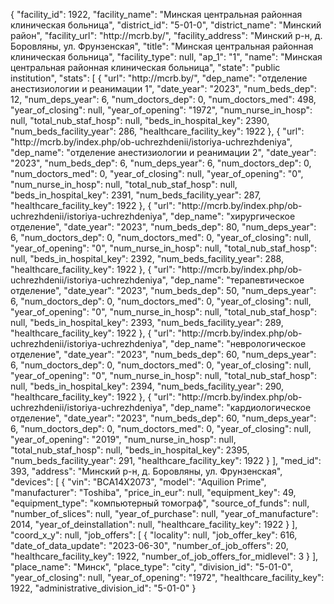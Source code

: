 {
    "facility_id": 1922,
    "facility_name": "Минская центральная районная клиническая больница",
    "district_id": "5-01-0",
    "district_name": "Минский район",
    "facility_url": "http:\/\/mcrb.by\/",
    "facility_address": "Минский р-н, д. Боровляны, ул. Фрунзенская",
    "title": "Минская центральная районная клиническая больница",
    "facility_type": null,
    "ap_1": "1",
    "name": "Минская центральная районная клиническая больница",
    "state": "public institution",
    "stats": [
        {
            "url": "http:\/\/mcrb.by\/",
            "dep_name": "отделение анестизиологии и реанимации 1",
            "date_year": "2023",
            "num_beds_dep": 12,
            "num_deps_year": 6,
            "num_doctors_dep": 0,
            "num_doctors_med": 498,
            "year_of_closing": null,
            "year_of_opening": "1972",
            "num_nurse_in_hosp": null,
            "total_nub_staf_hosp": null,
            "beds_in_hospital_key": 2390,
            "num_beds_facility_year": 286,
            "healthcare_facility_key": 1922
        },
        {
            "url": "http:\/\/mcrb.by\/index.php\/ob-uchrezhdenii\/istoriya-uchrezhdeniya",
            "dep_name": "отделение анестизиологии и реанимации 2",
            "date_year": "2023",
            "num_beds_dep": 6,
            "num_deps_year": 6,
            "num_doctors_dep": 0,
            "num_doctors_med": 0,
            "year_of_closing": null,
            "year_of_opening": "0",
            "num_nurse_in_hosp": null,
            "total_nub_staf_hosp": null,
            "beds_in_hospital_key": 2391,
            "num_beds_facility_year": 287,
            "healthcare_facility_key": 1922
        },
        {
            "url": "http:\/\/mcrb.by\/index.php\/ob-uchrezhdenii\/istoriya-uchrezhdeniya",
            "dep_name": "хирургическое отделение",
            "date_year": "2023",
            "num_beds_dep": 80,
            "num_deps_year": 6,
            "num_doctors_dep": 0,
            "num_doctors_med": 0,
            "year_of_closing": null,
            "year_of_opening": "0",
            "num_nurse_in_hosp": null,
            "total_nub_staf_hosp": null,
            "beds_in_hospital_key": 2392,
            "num_beds_facility_year": 288,
            "healthcare_facility_key": 1922
        },
        {
            "url": "http:\/\/mcrb.by\/index.php\/ob-uchrezhdenii\/istoriya-uchrezhdeniya",
            "dep_name": "терапевтическое отделение",
            "date_year": "2023",
            "num_beds_dep": 50,
            "num_deps_year": 6,
            "num_doctors_dep": 0,
            "num_doctors_med": 0,
            "year_of_closing": null,
            "year_of_opening": "0",
            "num_nurse_in_hosp": null,
            "total_nub_staf_hosp": null,
            "beds_in_hospital_key": 2393,
            "num_beds_facility_year": 289,
            "healthcare_facility_key": 1922
        },
        {
            "url": "http:\/\/mcrb.by\/index.php\/ob-uchrezhdenii\/istoriya-uchrezhdeniya",
            "dep_name": "неврологическое отделение",
            "date_year": "2023",
            "num_beds_dep": 60,
            "num_deps_year": 6,
            "num_doctors_dep": 0,
            "num_doctors_med": 0,
            "year_of_closing": null,
            "year_of_opening": "0",
            "num_nurse_in_hosp": null,
            "total_nub_staf_hosp": null,
            "beds_in_hospital_key": 2394,
            "num_beds_facility_year": 290,
            "healthcare_facility_key": 1922
        },
        {
            "url": "http:\/\/mcrb.by\/index.php\/ob-uchrezhdenii\/istoriya-uchrezhdeniya",
            "dep_name": "кардиологическое отделение",
            "date_year": "2023",
            "num_beds_dep": 60,
            "num_deps_year": 6,
            "num_doctors_dep": 0,
            "num_doctors_med": 0,
            "year_of_closing": null,
            "year_of_opening": "2019",
            "num_nurse_in_hosp": null,
            "total_nub_staf_hosp": null,
            "beds_in_hospital_key": 2395,
            "num_beds_facility_year": 291,
            "healthcare_facility_key": 1922
        }
    ],
    "med_id": 393,
    "address": "Минский р-н, д. Боровляны, ул. Фрунзенская",
    "devices": [
        {
            "vin": "BCA14X2073",
            "model": "Aquilion Prime",
            "manufacturer": "Toshiba",
            "price_in_eur": null,
            "equipment_key": 49,
            "equipment_type": "компьютерный томограф",
            "source_of_funds": null,
            "number_of_slices": null,
            "year_of_purchase": null,
            "year_of_manufacture": 2014,
            "year_of_deinstallation": null,
            "healthcare_facility_key": 1922
        }
    ],
    "coord_x_y": null,
    "job_offers": [
        {
            "locality": null,
            "job_offer_key": 616,
            "date_of_data_update": "2023-06-30",
            "number_of_job_offers": 20,
            "healthcare_facility_key": 1922,
            "number_of_job_offers_for_midlevel": 3
        }
    ],
    "place_name": "Минск",
    "place_type": "city",
    "division_id": "5-01-0",
    "year_of_closing": null,
    "year_of_opening": "1972",
    "healthcare_facility_key": 1922,
    "administrative_division_id": "5-01-0"
}
